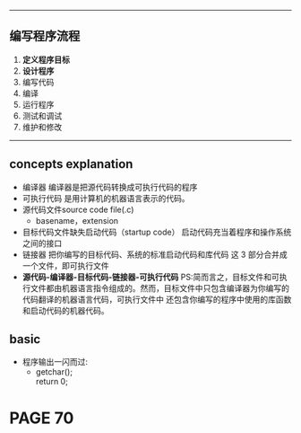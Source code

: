 
***

## 编写程序流程
1. **定义程序目标**
2. **设计程序**
3. 编写代码
4. 编译
5. 运行程序
6. 测试和调试
7. 维护和修改

---

## concepts explanation
* 编译器 编译器是把源代码转换成可执行代码的程序
* 可执行代码 是用计算机的机器语言表示的代码。
* 源代码文件source code file(.c)
  * basename，extension
* 目标代码文件缺失启动代码（startup code）  启动代码充当着程序和操作系统之间的接口
* 链接器 把你编写的目标代码、系统的标准启动代码和库代码 这 3 部分合并成一个文件，即可执行文件
* **源代码-编译器-目标代码-链接器-可执行代码** 
    PS:简而言之，目标文件和可执行文件都由机器语言指令组成的。然而，目标文件中只包含编译器为你编写的代码翻译的机器语言代码，可执行文件中 还包含你编写的程序中使用的库函数和启动代码的机器代码。

## basic 
* 程序输出一闪而过:
  * getchar();  
    return 0;
  
# PAGE 70